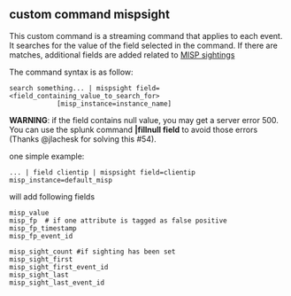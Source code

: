 
## custom command mispsight
This custom command is a streaming command that applies to each event.
It searches for the value of the field selected in the command.
If there are matches, additional fields are added related to [MISP sightings](https://www.misp.software/2017/02/16/Sighting-The-Next-Level.html)

The command syntax is as follow:

    search something... | mispsight field=<field_containing_value_to_search_for> 
                [misp_instance=instance_name] 
                
**WARNING**: if the field contains null value, you may get a server error 500. You can use the splunk command **|fillnull field** to avoid those errors (Thanks @jlachesk for solving this #54).

one simple example:

    ... | field clientip | mispsight field=clientip misp_instance=default_misp 

will add following fields 

    misp_value
    misp_fp  # if one attribute is tagged as false positive
    misp_fp_timestamp
    misp_fp_event_id

    misp_sight_count #if sighting has been set
    misp_sight_first
    misp_sight_first_event_id
    misp_sight_last
    misp_sight_last_event_id
